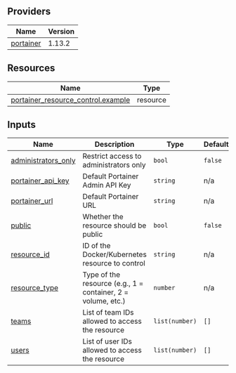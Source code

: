 <!-- BEGIN_TF_DOCS -->


## Providers

| Name | Version |
|------|---------|
| <a name="provider_portainer"></a> [portainer](#provider\_portainer) | 1.13.2 |

## Resources

| Name | Type |
|------|------|
| [portainer_resource_control.example](https://registry.terraform.io/providers/portainer/portainer/latest/docs/resources/resource_control) | resource |

## Inputs

| Name | Description | Type | Default | Required |
|------|-------------|------|---------|:--------:|
| <a name="input_administrators_only"></a> [administrators\_only](#input\_administrators\_only) | Restrict access to administrators only | `bool` | `false` | no |
| <a name="input_portainer_api_key"></a> [portainer\_api\_key](#input\_portainer\_api\_key) | Default Portainer Admin API Key | `string` | n/a | yes |
| <a name="input_portainer_url"></a> [portainer\_url](#input\_portainer\_url) | Default Portainer URL | `string` | n/a | yes |
| <a name="input_public"></a> [public](#input\_public) | Whether the resource should be public | `bool` | `false` | no |
| <a name="input_resource_id"></a> [resource\_id](#input\_resource\_id) | ID of the Docker/Kubernetes resource to control | `string` | n/a | yes |
| <a name="input_resource_type"></a> [resource\_type](#input\_resource\_type) | Type of the resource (e.g., 1 = container, 2 = volume, etc.) | `number` | n/a | yes |
| <a name="input_teams"></a> [teams](#input\_teams) | List of team IDs allowed to access the resource | `list(number)` | `[]` | no |
| <a name="input_users"></a> [users](#input\_users) | List of user IDs allowed to access the resource | `list(number)` | `[]` | no |
<!-- END_TF_DOCS -->